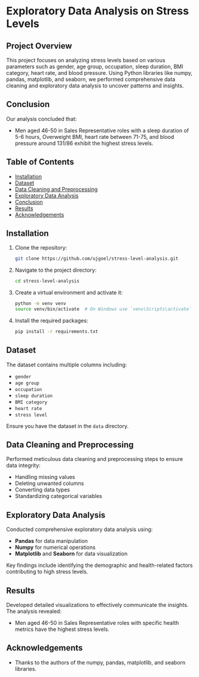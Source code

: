 # Exploratory Data Analysis on Stress Levels

## Project Overview

This project focuses on analyzing stress levels based on various parameters such as gender, age group, occupation, sleep duration, BMI category, heart rate, and blood pressure. Using Python libraries like numpy, pandas, matplotlib, and seaborn, we performed comprehensive data cleaning and exploratory data analysis to uncover patterns and insights.

## Conclusion

Our analysis concluded that:
- Men aged 46-50 in Sales Representative roles with a sleep duration of 5-6 hours, Overweight BMI, heart rate between 71-75, and blood pressure around 131/86 exhibit the highest stress levels.

## Table of Contents

- [Installation](#installation)
- [Dataset](#dataset)
- [Data Cleaning and Preprocessing](#data-cleaning-and-preprocessing)
- [Exploratory Data Analysis](#exploratory-data-analysis)
- [Conclusion](#conclusion)
- [Results](#results)
- [Acknowledgements](#acknowledgements)

## Installation

1. Clone the repository:
    ```bash
    git clone https://github.com/ujgoel/stress-level-analysis.git
    ```
2. Navigate to the project directory:
    ```bash
    cd stress-level-analysis
    ```
3. Create a virtual environment and activate it:
    ```bash
    python -m venv venv
    source venv/bin/activate  # On Windows use `venv\Scripts\activate`
    ```
4. Install the required packages:
    ```bash
    pip install -r requirements.txt
    ```

## Dataset

The dataset contains multiple columns including:
- `gender`
- `age group`
- `occupation`
- `sleep duration`
- `BMI category`
- `heart rate`
- `stress level`

Ensure you have the dataset in the `data` directory.

## Data Cleaning and Preprocessing

Performed meticulous data cleaning and preprocessing steps to ensure data integrity:
- Handling missing values
- Deleting unwanted columns
- Converting data types
- Standardizing categorical variables

## Exploratory Data Analysis

Conducted comprehensive exploratory data analysis using:
- **Pandas** for data manipulation
- **Numpy** for numerical operations
- **Matplotlib** and **Seaborn** for data visualization

Key findings include identifying the demographic and health-related factors contributing to high stress levels.

## Results

Developed detailed visualizations to effectively communicate the insights. The analysis revealed:
- Men aged 46-50 in Sales Representative roles with specific health metrics have the highest stress levels.

## Acknowledgements

- Thanks to the authors of the numpy, pandas, matplotlib, and seaborn libraries.
